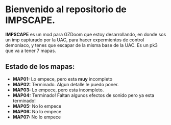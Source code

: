 # Bienvenido al repositorio de IMPSCAPE.

**IMPSCAPE** es un mod para GZDoom que estoy desarrollando, en donde sos un imp capturado por la UAC, para hacer expermientos de control demoniaco, y tenes que escapar de la misma base de la UAC.
Es un pk3 que va a tener 7 mapas.



## Estado de los mapas:

- **MAP01:** Lo empece, pero esta **muy** incompleto
- **MAP02:** Terminado. Algun detalle le puedo poner.
- **MAP03:** Lo empece, pero esta incompleto.
- **MAP04:** Terminado! Faltan algunos efectos de sonido pero ya esta terminado!
- **MAP05:** No lo empece
- **MAP06:** No lo empece
- **MAP07:** No lo empece